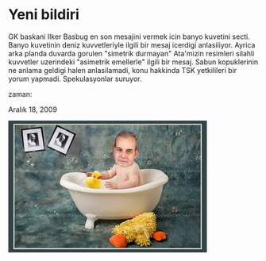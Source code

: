 # Yeni bildiri
GK baskani Ilker Basbug en son mesajini vermek icin banyo kuvetini secti. Banyo kuvetinin deniz kuvvetleriyle ilgili bir mesaj icerdigi anlasiliyor. Ayrica arka planda duvarda gorulen "simetrik durmayan" Ata'mizin resimleri silahli kuvvetler uzerindeki "asimetrik emellerle" ilgili bir mesaj. Sabun kopuklerinin ne anlama geldigi halen anlasilamadi, konu hakkinda TSK yetkilileri bir yorum yapmadi. Spekulasyonlar suruyor.







zaman:

Aralık 18, 2009










![](basbug-bathtub.jpg)
